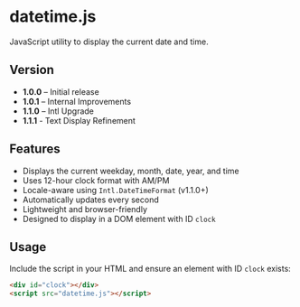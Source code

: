 # datetime.js

JavaScript utility to display the current date and time.

## Version

- **1.0.0** – Initial release
- **1.0.1** – Internal Improvements
- **1.1.0** – Intl Upgrade
- **1.1.1** - Text Display Refinement

## Features

- Displays the current weekday, month, date, year, and time
- Uses 12-hour clock format with AM/PM
- Locale-aware using `Intl.DateTimeFormat` (v1.1.0+)
- Automatically updates every second
- Lightweight and browser-friendly
- Designed to display in a DOM element with ID `clock`

## Usage

Include the script in your HTML and ensure an element with ID `clock` exists:

```html
<div id="clock"></div>
<script src="datetime.js"></script>
